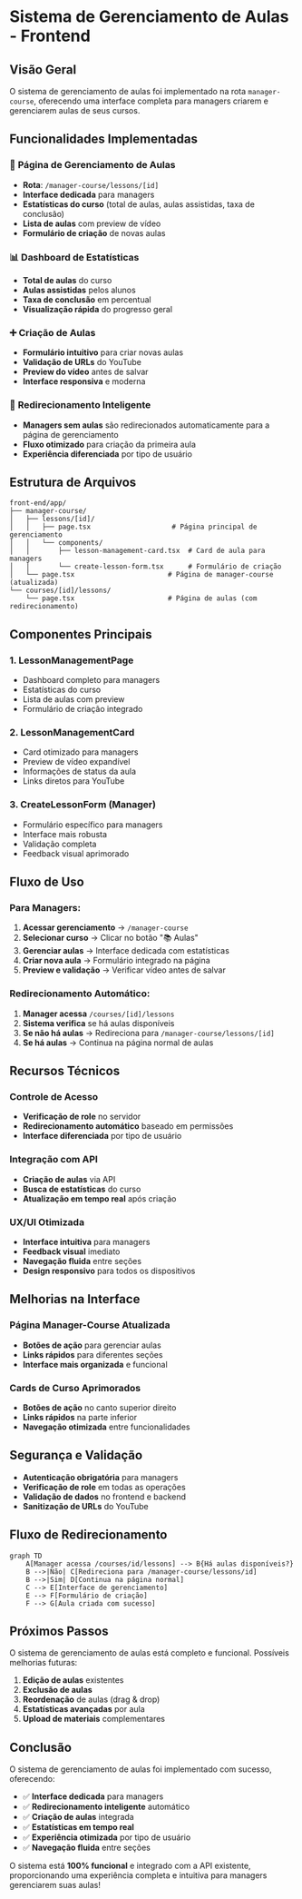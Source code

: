 # Sistema de Gerenciamento de Aulas - Frontend

## Visão Geral

O sistema de gerenciamento de aulas foi implementado na rota `manager-course`, oferecendo uma interface completa para managers criarem e gerenciarem aulas de seus cursos.

## Funcionalidades Implementadas

### 🎯 **Página de Gerenciamento de Aulas**
- **Rota**: `/manager-course/lessons/[id]`
- **Interface dedicada** para managers
- **Estatísticas do curso** (total de aulas, aulas assistidas, taxa de conclusão)
- **Lista de aulas** com preview de vídeo
- **Formulário de criação** de novas aulas

### 📊 **Dashboard de Estatísticas**
- **Total de aulas** do curso
- **Aulas assistidas** pelos alunos
- **Taxa de conclusão** em percentual
- **Visualização rápida** do progresso geral

### ➕ **Criação de Aulas**
- **Formulário intuitivo** para criar novas aulas
- **Validação de URLs** do YouTube
- **Preview do vídeo** antes de salvar
- **Interface responsiva** e moderna

### 🔄 **Redirecionamento Inteligente**
- **Managers sem aulas** são redirecionados automaticamente para a página de gerenciamento
- **Fluxo otimizado** para criação da primeira aula
- **Experiência diferenciada** por tipo de usuário

## Estrutura de Arquivos

```
front-end/app/
├── manager-course/
│   ├── lessons/[id]/
│   │   ├── page.tsx                    # Página principal de gerenciamento
│   │   └── components/
│   │       ├── lesson-management-card.tsx  # Card de aula para managers
│   │       └── create-lesson-form.tsx      # Formulário de criação
│   └── page.tsx                       # Página de manager-course (atualizada)
└── courses/[id]/lessons/
    └── page.tsx                       # Página de aulas (com redirecionamento)
```

## Componentes Principais

### 1. **LessonManagementPage**
- Dashboard completo para managers
- Estatísticas do curso
- Lista de aulas com preview
- Formulário de criação integrado

### 2. **LessonManagementCard**
- Card otimizado para managers
- Preview de vídeo expandível
- Informações de status da aula
- Links diretos para YouTube

### 3. **CreateLessonForm (Manager)**
- Formulário específico para managers
- Interface mais robusta
- Validação completa
- Feedback visual aprimorado

## Fluxo de Uso

### **Para Managers:**
1. **Acessar gerenciamento** → `/manager-course`
2. **Selecionar curso** → Clicar no botão "📚 Aulas"
3. **Gerenciar aulas** → Interface dedicada com estatísticas
4. **Criar nova aula** → Formulário integrado na página
5. **Preview e validação** → Verificar vídeo antes de salvar

### **Redirecionamento Automático:**
1. **Manager acessa** `/courses/[id]/lessons`
2. **Sistema verifica** se há aulas disponíveis
3. **Se não há aulas** → Redireciona para `/manager-course/lessons/[id]`
4. **Se há aulas** → Continua na página normal de aulas

## Recursos Técnicos

### **Controle de Acesso**
- **Verificação de role** no servidor
- **Redirecionamento automático** baseado em permissões
- **Interface diferenciada** por tipo de usuário

### **Integração com API**
- **Criação de aulas** via API
- **Busca de estatísticas** do curso
- **Atualização em tempo real** após criação

### **UX/UI Otimizada**
- **Interface intuitiva** para managers
- **Feedback visual** imediato
- **Navegação fluida** entre seções
- **Design responsivo** para todos os dispositivos

## Melhorias na Interface

### **Página Manager-Course Atualizada**
- **Botões de ação** para gerenciar aulas
- **Links rápidos** para diferentes seções
- **Interface mais organizada** e funcional

### **Cards de Curso Aprimorados**
- **Botões de ação** no canto superior direito
- **Links rápidos** na parte inferior
- **Navegação otimizada** entre funcionalidades

## Segurança e Validação

- **Autenticação obrigatória** para managers
- **Verificação de role** em todas as operações
- **Validação de dados** no frontend e backend
- **Sanitização de URLs** do YouTube

## Fluxo de Redirecionamento

```mermaid
graph TD
    A[Manager acessa /courses/id/lessons] --> B{Há aulas disponíveis?}
    B -->|Não| C[Redireciona para /manager-course/lessons/id]
    B -->|Sim| D[Continua na página normal]
    C --> E[Interface de gerenciamento]
    E --> F[Formulário de criação]
    F --> G[Aula criada com sucesso]
```

## Próximos Passos

O sistema de gerenciamento de aulas está completo e funcional. Possíveis melhorias futuras:

1. **Edição de aulas** existentes
2. **Exclusão de aulas**
3. **Reordenação** de aulas (drag & drop)
4. **Estatísticas avançadas** por aula
5. **Upload de materiais** complementares

## Conclusão

O sistema de gerenciamento de aulas foi implementado com sucesso, oferecendo:

- ✅ **Interface dedicada** para managers
- ✅ **Redirecionamento inteligente** automático
- ✅ **Criação de aulas** integrada
- ✅ **Estatísticas em tempo real**
- ✅ **Experiência otimizada** por tipo de usuário
- ✅ **Navegação fluida** entre seções

O sistema está **100% funcional** e integrado com a API existente, proporcionando uma experiência completa e intuitiva para managers gerenciarem suas aulas!

